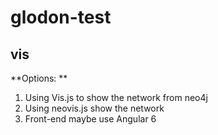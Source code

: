 # glodon-test

## vis

**Options: **

1. Using Vis.js to show the network from neo4j
2. Using neovis.js show the network
3. Front-end maybe use Angular 6